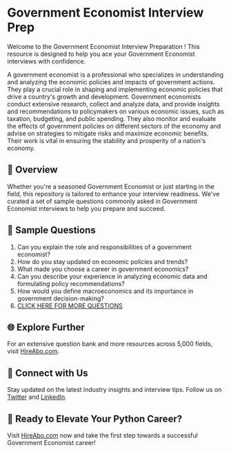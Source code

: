 # Government Economist Interview Prep

Welcome to the Government Economist Interview Preparation ! This resource is designed to help you ace your Government Economist interviews with confidence.

A government economist is a professional who specializes in understanding and analyzing the economic policies and impacts of government actions. They play a crucial role in shaping and implementing economic policies that drive a country's growth and development. Government economists conduct extensive research, collect and analyze data, and provide insights and recommendations to policymakers on various economic issues, such as taxation, budgeting, and public spending. They also monitor and evaluate the effects of government policies on different sectors of the economy and advise on strategies to mitigate risks and maximize economic benefits. Their work is vital in ensuring the stability and prosperity of a nation's economy.

## 🚀 Overview

Whether you're a seasoned Government Economist or just starting in the field, this repository is tailored to enhance your interview readiness. We've curated a set of sample questions commonly asked in Government Economist interviews to help you prepare and succeed.

## 📝 Sample Questions

1. Can you explain the role and responsibilities of a government economist?
2. How do you stay updated on economic policies and trends?
3. What made you choose a career in government economics?
4. Can you describe your experience in analyzing economic data and formulating policy recommendations?
5. How would you define macroeconomics and its importance in government decision-making?
6. [CLICK HERE FOR MORE QUESTIONS](https://hireabo.com/job/7_4_13/Government%20Economist)

## 🌐 Explore Further

For an extensive question bank and more resources across 5,000 fields, visit [HireAbo.com](https://www.hireabo.com).

## 📱 Connect with Us

Stay updated on the latest industry insights and interview tips. Follow us on [Twitter](https://twitter.com/hireabo) and [LinkedIn](https://www.linkedin.com/in/hire-abo-3609972a8/).

## 🚀 Ready to Elevate Your Python Career?

Visit [HireAbo.com](https://www.hireabo.com) now and take the first step towards a successful Government Economist career!